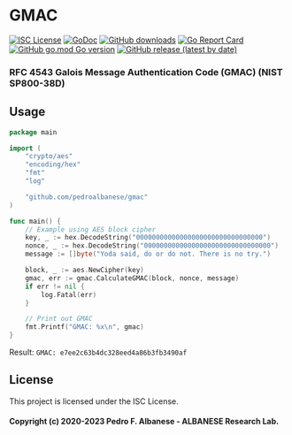 # GMAC
[![ISC License](http://img.shields.io/badge/license-ISC-blue.svg)](https://github.com/pedroalbanese/gmac/blob/master/LICENSE.md) 
[![GoDoc](https://godoc.org/github.com/pedroalbanese/gmac?status.png)](http://godoc.org/github.com/pedroalbanese/gmac)
[![GitHub downloads](https://img.shields.io/github/downloads/pedroalbanese/gmac/total.svg?logo=github&logoColor=white)](https://github.com/pedroalbanese/gmac/releases)
[![Go Report Card](https://goreportcard.com/badge/github.com/pedroalbanese/gmac)](https://goreportcard.com/report/github.com/pedroalbanese/gmac)
[![GitHub go.mod Go version](https://img.shields.io/github/go-mod/go-version/pedroalbanese/gmac)](https://golang.org)
[![GitHub release (latest by date)](https://img.shields.io/github/v/release/pedroalbanese/gmac)](https://github.com/pedroalbanese/gmac/releases)

### RFC 4543 Galois Message Authentication Code (GMAC) (NIST SP800-38D)

## Usage
```go
package main

import (
	"crypto/aes"
	"encoding/hex"
	"fmt"
	"log"

	"github.com/pedroalbanese/gmac"
)

func main() {
	// Example using AES block cipher
	key, _ := hex.DecodeString("00000000000000000000000000000000")
	nonce, _ := hex.DecodeString("00000000000000000000000000000000")
	message := []byte("Yoda said, do or do not. There is no try.")

	block, _ := aes.NewCipher(key)
	gmac, err := gmac.CalculateGMAC(block, nonce, message)
	if err != nil {
		log.Fatal(err)
	}

	// Print out GMAC
	fmt.Printf("GMAC: %x\n", gmac)
}
```

Result: `GMAC: e7ee2c63b4dc328eed4a86b3fb3490af`

## License

This project is licensed under the ISC License.

#### Copyright (c) 2020-2023 Pedro F. Albanese - ALBANESE Research Lab.

